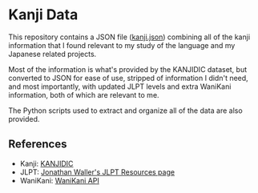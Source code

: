 # Kanji Data

This repository contains a JSON file ([kanji.json](kanji.json)) combining all of the kanji information that I found relevant to my study of the language and my Japanese related projects.

Most of the information is what's provided by the KANJIDIC dataset, but converted to JSON for ease of use, stripped of information I didn't need, and most importantly, with updated JLPT levels and extra WaniKani information, both of which are relevant to me.

The Python scripts used to extract and organize all of the data are also provided.

## References

- Kanji: [KANJIDIC](http://www.edrdg.org/wiki/index.php/KANJIDIC_Project)
- JLPT: [Jonathan Waller's JLPT Resources page](http://www.tanos.co.uk/jlpt/)
- WaniKani: [WaniKani API](https://docs.api.wanikani.com/)